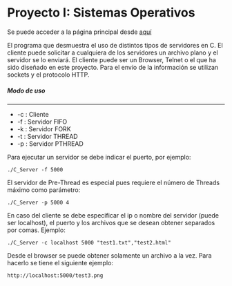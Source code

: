 # Proyecto I: Sistemas Operativos

Se puede acceder a la página principal desde [aquí][Pagina]

[Pagina]: https://drive.google.com/drive/folders/0B3BuxMUBBTzuT3JNRmh4Vm1PNjg?usp=sharing

El programa que desmuestra el uso de distintos tipos de servidores en C. El cliente puede
solicitar a cualquiera de los servidores un archivo plano y el servidor se lo enviará. 
El cliente puede ser un Browser, Telnet o el que ha sido diseñado en este proyecto. Para
el envío de la información se utilizan sockets y el protocolo HTTP. 

##### Modo de uso
_________________________

 
 * -c : Cliente 
 * -f : Servidor FIFO
 * -k : Servidor FORK
 * -t : Servidor THREAD
 * -p : Servidor PTHREAD
 
 Para ejecutar un servidor se debe indicar el puerto, por ejemplo: 
 
 ```
 ./C_Server -f 5000
 ```
 
 El servidor de Pre-Thread es especial pues requiere el número de Threads máximo como parámetro: 
  
  ```
  ./C_Server -p 5000 4
  ```
  
 En caso del cliente se debe especificar el ip o nombre del servidor 
 (puede ser localhost), el puerto y los archivos que se desean obtener
 separados por comas. 
 Ejemplo:
 
  ```
  ./C_Server -c localhost 5000 "test1.txt","test2.html"
  ```
  
  Desde el browser se puede obtener solamente un archivo a la vez. Para
  hacerlo se tiene el siguiente ejemplo: 
  
  ```
  http://localhost:5000/test3.png
  ```
  
